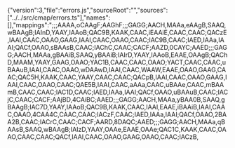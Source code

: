 {"version":3,"file":"errors.js","sourceRoot":"","sources":["../../src/cmap/errors.ts"],"names":[],"mappings":";;;AAAA,oCAAgF;AAGhF;;;GAGG;AACH,MAAa,eAAgB,SAAQ,wBAAgB;IAInD,YAAY,IAAoB;QAC9B,KAAK,CAAC,iEAAiE,CAAC,CAAC;QACzE,IAAI,CAAC,OAAO,GAAG,IAAI,CAAC,OAAO,CAAC;IAC9B,CAAC;IAED,IAAa,IAAI;QACf,OAAO,sBAAsB,CAAC;IAChC,CAAC;CACF;AAZD,0CAYC;AAED;;;GAGG;AACH,MAAa,gBAAiB,SAAQ,yBAAiB;IAIrD,YAAY,IAAoB,EAAE,OAAgB;QAChD,MAAM,YAAY,GAAG,OAAO;YAC1B,CAAC,CAAC,OAAO;YACT,CAAC,CAAC,uBAAuB,IAAI,CAAC,OAAO,wDAAwD,IAAI,CAAC,WAAW,EAAE,OAAO,GAAG,CAAC;QAC5H,KAAK,CAAC,YAAY,CAAC,CAAC;QACpB,IAAI,CAAC,OAAO,GAAG,IAAI,CAAC,OAAO,CAAC;QAE5B,IAAI,CAAC,aAAa,CAAC,uBAAe,CAAC,mBAAmB,CAAC,CAAC;IAC1D,CAAC;IAED,IAAa,IAAI;QACf,OAAO,uBAAuB,CAAC;IACjC,CAAC;CACF;AAjBD,4CAiBC;AAED;;;GAGG;AACH,MAAa,yBAA0B,SAAQ,gBAAgB;IAC7D,YAAY,IAAoB;QAC9B,KAAK,CAAC,IAAI,EAAE,iBAAiB,IAAI,CAAC,OAAO,4CAA4C,CAAC,CAAC;IACzF,CAAC;IAED,IAAa,IAAI;QACf,OAAO,2BAA2B,CAAC;IACrC,CAAC;CACF;AARD,8DAQC;AAED;;;GAGG;AACH,MAAa,qBAAsB,SAAQ,wBAAgB;IAIzD,YAAY,OAAe,EAAE,OAAe;QAC1C,KAAK,CAAC,OAAO,CAAC,CAAC;QACf,IAAI,CAAC,OAAO,GAAG,OAAO,CAAC;IACzB,